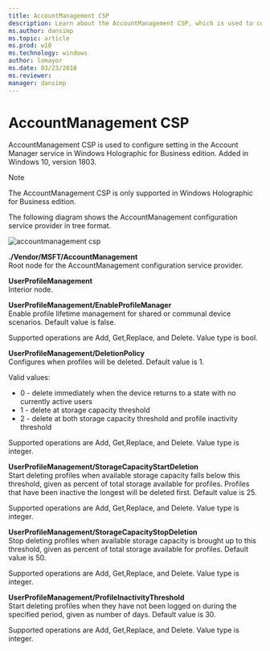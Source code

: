 ```yaml
---
title: AccountManagement CSP
description: Learn about the AccountManagement CSP, which is used to configure settings in the Account Manager service.
ms.author: dansimp
ms.topic: article
ms.prod: w10
ms.technology: windows
author: lomayor
ms.date: 03/23/2018
ms.reviewer: 
manager: dansimp
---
```


# AccountManagement CSP 


AccountManagement CSP is used to configure setting in the Account Manager service in Windows Holographic for Business edition. Added in Windows 10, version 1803.

> [!NOTE]
> The AccountManagement CSP is only supported in Windows Holographic for Business edition.


The following diagram shows the AccountManagement configuration service provider in tree format.

![accountmanagement csp](images/provisioning-csp-accountmanagement.png)

<a href="" id="accountmanagement"></a>**./Vendor/MSFT/AccountManagement**  
Root node for the AccountManagement configuration service provider.

<a href="" id="accountmanagement-userprofilemanagemen-enableprofilemanager"></a>**UserProfileManagement**  
Interior node. 

<a href="" id="accountmanagement-userprofilemanagement-deletionpolicy"></a>**UserProfileManagement/EnableProfileManager**  
Enable profile lifetime management for shared or communal device scenarios. Default value is false.

Supported operations are Add, Get,Replace, and Delete. Value type is bool.

<a href="" id="accountmanagement-userprofilemanagement-storagecapacitystartdeletion"></a>**UserProfileManagement/DeletionPolicy**  
Configures when profiles will be deleted. Default value is 1.

Valid values:  

-  0 - delete immediately when the device returns to a state with no currently active users
-  1 - delete at storage capacity threshold
-  2 - delete at both storage capacity threshold and profile inactivity threshold

Supported operations are Add, Get,Replace, and Delete. Value type is integer.

<a href="" id="accountmanagement-userprofilemanagement-storagecapacitystopdeletion"></a>**UserProfileManagement/StorageCapacityStartDeletion**  
Start deleting profiles when available storage capacity falls below this threshold, given as percent of total storage available for profiles. Profiles that have been inactive the longest will be deleted first. Default value is 25.

Supported operations are Add, Get,Replace, and Delete. Value type is integer.

<a href="" id="accountmanagement-userprofilemanagement-storagecapacitystopdeletion"></a>**UserProfileManagement/StorageCapacityStopDeletion**  
Stop deleting profiles when available storage capacity is brought up to this threshold, given as percent of total storage available for profiles. Default value is 50.

Supported operations are Add, Get,Replace, and Delete. Value type is integer.

<a href="" id="accountmanagement-userprofilemanagement-profileinactivitythreshold"></a>**UserProfileManagement/ProfileInactivityThreshold**  
Start deleting profiles when they have not been logged on during the specified period, given as number of days. Default value is 30.

Supported operations are Add, Get,Replace, and Delete. Value type is integer.
